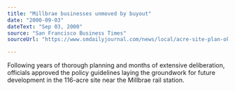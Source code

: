 ```yaml
---
title: "Millbrae businesses unmoved by buyout"
date: "2000-09-03"
dateText: "Sep 03, 2000"
source: "San Francisco Business Times"
sourceUrl: "https://www.smdailyjournal.com/news/local/acre-site-plan-ok-d-millbrae-city-council-approves-development/article_7cb582d8-073c-52d6-9987-9a5ce9dbb77c.html"

---
```


Following years of thorough planning and months of extensive deliberation, officials approved the policy guidelines laying the groundwork for future development in the 116-acre site near the Millbrae rail station.
